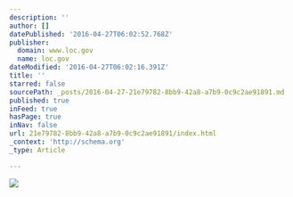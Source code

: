 ```yaml
---
description: ''
author: []
datePublished: '2016-04-27T06:02:52.768Z'
publisher:
  domain: www.loc.gov
  name: loc.gov
dateModified: '2016-04-27T06:02:16.391Z'
title: ''
starred: false
sourcePath: _posts/2016-04-27-21e79782-8bb9-42a8-a7b9-0c9c2ae91891.md
published: true
inFeed: true
hasPage: true
inNav: false
url: 21e79782-8bb9-42a8-a7b9-0c9c2ae91891/index.html
_context: 'http://schema.org'
_type: Article

---
```

![](http://cdn.loc.gov/service/pnp/ppmsc/01500/01598r.jpg)
